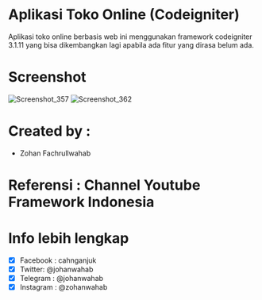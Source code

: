 # Aplikasi Toko Online (Codeigniter)
Aplikasi toko online berbasis web ini menggunakan framework codeigniter 3.1.11 yang bisa dikembangkan lagi apabila ada fitur yang dirasa belum ada.
# Screenshot
![Screenshot_357](https://user-images.githubusercontent.com/41458819/97955002-a480a300-1dd7-11eb-8e73-1d5bd95606b1.png)
![Screenshot_362](https://user-images.githubusercontent.com/41458819/97955015-a9dded80-1dd7-11eb-9887-9a08771eef56.png)

# Created by :
- Zohan Fachrullwahab

# Referensi : Channel Youtube Framework Indonesia

# Info lebih lengkap
- [x] Facebook : cahnganjuk
- [x] Twitter: @johanwahab
- [x] Telegram : @johanwahab
- [x] Instagram : @zohanwahab
